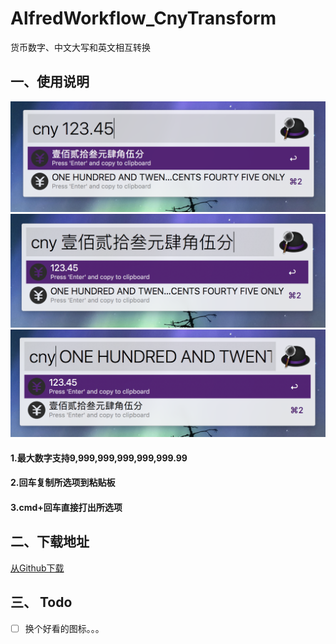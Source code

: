 # AlfredWorkflow_CnyTransform
货币数字、中文大写和英文相互转换

## 一、使用说明
![](sdfkxcjvoiasdf1234328.png)
![](bjhnbkcjxvbodifu9854857d8c7v523.png)
![](xcvz98c723rsakh8932.png)
#### 1.最大数字支持9,999,999,999,999,999.99
#### 2.回车复制所选项到粘贴板
#### 3.cmd+回车直接打出所选项

## 二、下载地址
[从Github下载](https://github.com/Rouwanzi/AlfredWorkflow_CnyTransform/raw/master/CnyTransform_v1.0.alfredworkflow)

## 三、 Todo
- [ ] 换个好看的图标。。。

